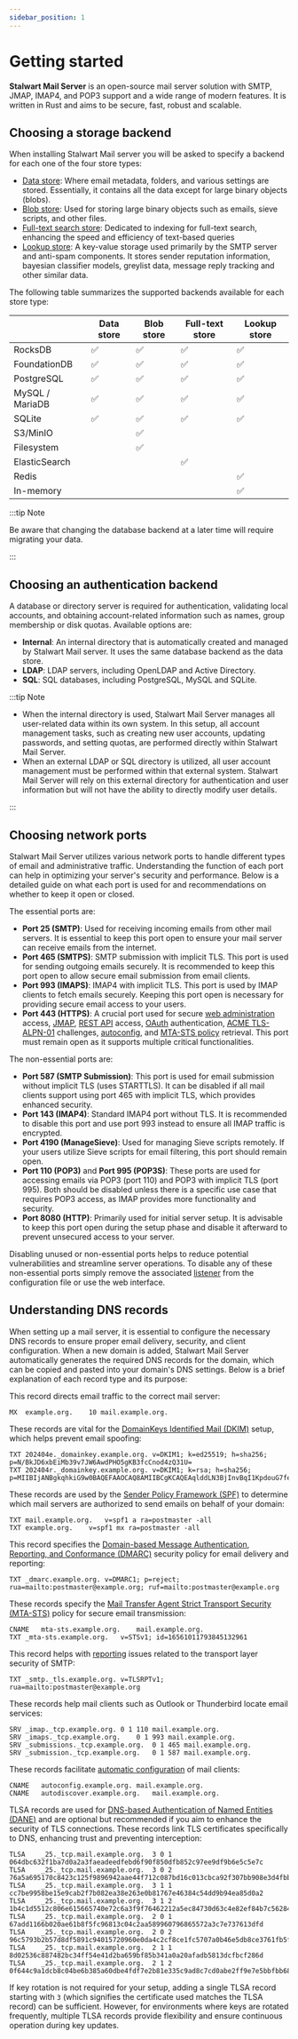 ```yaml
---
sidebar_position: 1
---
```


# Getting started

**Stalwart Mail Server** is an open-source mail server solution with SMTP, JMAP, IMAP4, and POP3 support and a wide range of modern features. It is written in Rust and aims to be secure, fast, robust and scalable.

## Choosing a storage backend

When installing Stalwart Mail server you will be asked to specify a backend for each one of the four store types:

- [Data store](/docs/storage/data): Where email metadata, folders, and various settings are stored. Essentially, it contains all the data except for large binary objects (blobs).
- [Blob store](/docs/storage/blob): Used for storing large binary objects such as emails, sieve scripts, and other files.
- [Full-text search store](/docs/storage/fts): Dedicated to indexing for full-text search, enhancing the speed and efficiency of text-based queries
- [Lookup store](/docs/storage/lookup): A key-value storage used primarily by the SMTP server and anti-spam components. It stores sender reputation information, bayesian classifier models, greylist data, message reply tracking and other similar data.

The following table summarizes the supported backends available for each store type:

|                 | Data store         | Blob store         | Full-text store    | Lookup store       |
|-----------------|--------------------|--------------------|--------------------|--------------------|
| RocksDB         | :white_check_mark: | :white_check_mark: | :white_check_mark: | :white_check_mark: |
| FoundationDB    | :white_check_mark: | :white_check_mark: | :white_check_mark: | :white_check_mark: |
| PostgreSQL      | :white_check_mark: | :white_check_mark: | :white_check_mark: | :white_check_mark: |
| MySQL / MariaDB | :white_check_mark: | :white_check_mark: | :white_check_mark: | :white_check_mark: |
| SQLite          | :white_check_mark: | :white_check_mark: | :white_check_mark: | :white_check_mark: |
| S3/MinIO        |                    | :white_check_mark: |                    |                    |
| Filesystem      |                    | :white_check_mark: |                    |                    |
| ElasticSearch   |                    |                    | :white_check_mark: |                    |
| Redis           |                    |                    |                    | :white_check_mark: |
| In-memory       |                    |                    |                    | :white_check_mark: |

:::tip Note

Be aware that changing the database backend at a later time will require migrating your data.

:::

## Choosing an authentication backend

A database or directory server is required for authentication, validating local accounts, and obtaining account-related information such as names, group membership or disk quotas. Available options are:

- **Internal**: An internal directory that is automatically created and managed by Stalwart Mail server. It uses the same database backend as the data store.
- **LDAP**: LDAP servers, including OpenLDAP and Active Directory.
- **SQL**: SQL databases, including PostgreSQL, MySQL and SQLite.

:::tip Note

- When the internal directory is used, Stalwart Mail Server manages all user-related data within its own system. In this setup, all account management tasks, such as creating new user accounts, updating passwords, and setting quotas, are performed directly within Stalwart Mail Server.
- When an external LDAP or SQL directory is utilized, all user account management must be performed within that external system. Stalwart Mail Server will rely on this external directory for authentication and user information but will not have the ability to directly modify user details.

:::

## Choosing network ports

Stalwart Mail Server utilizes various network ports to handle different types of email and administrative traffic. Understanding the function of each port can help in optimizing your server's security and performance. Below is a detailed guide on what each port is used for and recommendations on whether to keep it open or closed.

The essential ports are:

- **Port 25 (SMTP)**: Used for receiving incoming emails from other mail servers. It is essential to keep this port open to ensure your mail server can receive emails from the internet.
- **Port 465 (SMTPS)**: SMTP submission with implicit TLS. This port is used for sending outgoing emails securely. It is recommended to keep this port open to allow secure email submission from email clients.
- **Port 993 (IMAPS)**: IMAP4 with implicit TLS. This port is used by IMAP clients to fetch emails securely. Keeping this port open is necessary for providing secure email access to your users.
- **Port 443 (HTTPS)**: A crucial port used for secure [web administration](/docs/management/webadmin/overview) access, [JMAP](/docs/jmap/overview), [REST API](/docs/management/api/overview) access, [OAuth](/docs/auth/oauth) authentication, [ACME TLS-ALPN-01](/docs/server/tls/acme/challenges#tls-alpn-01) challenges, [autoconfig](/docs/server/autoconfig), and [MTA-STS policy](/docs/smtp/transport-security/mta-sts#policy-publishing) retrieval. This port must remain open as it supports multiple critical functionalities.

The non-essential ports are:

- **Port 587 (SMTP Submission)**: This port is used for email submission without implicit TLS (uses STARTTLS). It can be disabled if all mail clients support using port 465 with implicit TLS, which provides enhanced security.
- **Port 143 (IMAP4)**: Standard IMAP4 port without TLS. It is recommended to disable this port and use port 993 instead to ensure all IMAP traffic is encrypted.
- **Port 4190 (ManageSieve)**: Used for managing Sieve scripts remotely. If your users utilize Sieve scripts for email filtering, this port should remain open.
- **Port 110 (POP3)** and **Port 995 (POP3S)**: These ports are used for accessing emails via POP3 (port 110) and POP3 with implicit TLS (port 995). Both should be disabled unless there is a specific use case that requires POP3 access, as IMAP provides more functionality and security.
- **Port 8080 (HTTP)**: Primarily used for initial server setup. It is advisable to keep this port open during the setup phase and disable it afterward to prevent unsecured access to your server.

Disabling unused or non-essential ports helps to reduce potential vulnerabilities and streamline server operations. To disable any of these non-essential ports simply remove the associated [listener](/docs/server/listener) from the configuration file or use the web interface.

## Understanding DNS records

When setting up a mail server, it is essential to configure the necessary DNS records to ensure proper email delivery, security, and client configuration. When a new domain is added, Stalwart Mail Server automatically generates the required DNS records for the domain, which can be copied and pasted into your domain's DNS settings. Below is a brief explanation of each record type and its purpose:

This record directs email traffic to the correct mail server:

```
MX	example.org.	10 mail.example.org.
```

These records are vital for the [DomainKeys Identified Mail (DKIM)](/docs/smtp/authentication/dkim/overview) setup, which helps prevent email spoofing:

```
TXT	202404e._domainkey.example.org.	v=DKIM1; k=ed25519; h=sha256; p=N/BkJD6xbEiMb39v7JW6AwdPHO5gKB3fcCnod4zQ31U=
TXT	202404r._domainkey.example.org.	v=DKIM1; k=rsa; h=sha256; p=MIIBIjANBgkqhkiG9w0BAQEFAAOCAQ8AMIIBCgKCAQEAqlddLN3BjInvBqI1KpdouG7feBsEt5t233jWQJW7FaY7sR/MfWNxuzTObLoZ3l76DFq3xPjVhmy/YYiOAnMOtq9hUFqgBVTSwUNHYPz1YUEcrI5+Ban7P7LV8kggvTAaWhAI3iSXJIFaUq78K8YYr/zrGyBlg5HCPpd+DMRAB8j1ID8bcWFaVebwAOrartXOO/f8Bn9jrRrLhjP3c8UlmkJLXkSncXPp69R9VpevrKJtpBjaFxKtx7DXGie821MHuWJ7pWMdU1Uf3z8UBKF9bnrCZ5v0SdiaFkPXR1Iiq/gR6bMwdlWvST9V6ePnqZqX+Iv4FA28byOot73/CIINFwIDAQAB
```

These records are used by the [Sender Policy Framework (SPF)](/docs/smtp/authentication/spf) to determine which mail servers are authorized to send emails on behalf of your domain:

```
TXT	mail.example.org.	v=spf1 a ra=postmaster -all
TXT	example.org.	v=spf1 mx ra=postmaster -all
```

This record specifies the [Domain-based Message Authentication, Reporting, and Conformance (DMARC)](/docs/smtp/authentication/dmarc) security policy for email delivery and reporting:

```
TXT	_dmarc.example.org.	v=DMARC1; p=reject; rua=mailto:postmaster@example.org; ruf=mailto:postmaster@example.org
```

These records specify the [Mail Transfer Agent Strict Transport Security (MTA-STS)](/docs/smtp/transport-security/mta-sts) policy for secure email transmission:

```
CNAME	mta-sts.example.org.	mail.example.org.
TXT	_mta-sts.example.org.	v=STSv1; id=16561011793845132961
```

This record helps with [reporting](/docs/smtp/transport-security/tls-reporting) issues related to the transport layer security of SMTP:

```
TXT	_smtp._tls.example.org.	v=TLSRPTv1; rua=mailto:postmaster@example.org
```

These records help mail clients such as Outlook or Thunderbird locate email services:

```
SRV	_imap._tcp.example.org.	0 1 110 mail.example.org.
SRV	_imaps._tcp.example.org.	0 1 993 mail.example.org.
SRV	_submissions._tcp.example.org.	0 1 465 mail.example.org.
SRV	_submission._tcp.example.org.	0 1 587 mail.example.org.
```

These records facilitate [automatic configuration](/docs/server/autoconfig) of mail clients:

```
CNAME	autoconfig.example.org.	mail.example.org.
CNAME	autodiscover.example.org.	mail.example.org.
```

TLSA records are used for [DNS-based Authentication of Named Entities (DANE)](/docs/smtp/transport-security/dane) and are optional but recommended if you aim to enhance the security of TLS connections. These records link TLS certificates specifically to DNS, enhancing trust and preventing interception:

```
TLSA	_25._tcp.mail.example.org.	3 0 1 064dbc632f1ba7d0a2a3faeadeedfebd6f90f850dfb852c97ee9df9b6e5c5e7c
TLSA	_25._tcp.mail.example.org.	3 0 2 76a5a695170c8423c125f9896942aae44f712c087bd16c013cbca92f307bb908e3d4fbb83e547c6c8a9ae9635a43039fa43371d299fca2fb2554897ac3328be8
TLSA	_25._tcp.mail.example.org.	3 1 1 cc7be9958be15e9cab2f7b082ea38e263e0b81767e46384c54dd9b94ea85d0a2
TLSA	_25._tcp.mail.example.org.	3 1 2 1b4c1d5512c806e615665740e72c6a3f9f76462212a5ec84730d63c4e82ef84b7c5628414aa76ddd207c20f4dba0f2a96ec8b59fc04d973f443bec0ac7a15947
TLSA	_25._tcp.mail.example.org.	2 0 1 67add1166b020ae61b8f5fc96813c04c2aa589960796865572a3c7e737613dfd
TLSA	_25._tcp.mail.example.org.	2 0 2 96c5793b2b57d8df5891c94015720960e0da4c2cf8ce1fc5707a0b46e5db8ce3761fb5fdb430f619d1579f13e80fbdd973ef6a024129ed039aa193273158fcad
TLSA	_25._tcp.mail.example.org.	2 1 1 8d02536c887482bc34ff54e41d2ba659bf85b341a0a20afadb5813dcfbcf286d
TLSA	_25._tcp.mail.example.org.	2 1 2 0f644c9a1dcb8c04be6b385a60dbe4fdf7e2b81e335c9ad8c7cd0abe2ff9e7e5bbfbb68b38dd0216f17808f48bdf6af8c6347659c1f41a9858032c31f436d12c
```

If key rotation is not required for your setup, adding a single TLSA record starting with `3` (which signifies the certificate used matches the TLSA record) can be sufficient. However, for environments where keys are rotated frequently, multiple TLSA records provide flexibility and ensure continuous operation during key updates.


